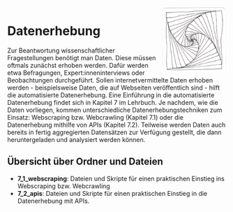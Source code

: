 <img src="chapter_07_zentangle.png" width="150" alt="Abbildung für Kapitel 7" align="right">

# Datenerhebung 

Zur Beantwortung wissenschaftlicher Fragestellungen benötigt man Daten. Diese müssen oftmals zunächst erhoben werden. Dafür werden etwa Befragungen, Expert:inneninterviews oder Beobachtungen durchgeführt. Sollen internetvermittelte Daten erhoben werden - beispielsweise Daten, die auf Webseiten veröffentlich sind - hilft die automatisierte Datenerhebung. Eine Einführung in die automatisierte Datenerhebung findet sich in Kapitel 7 im Lehrbuch. Je nachdem, wie die Daten vorliegen, kommen unterschiedliche Datenerhebungstechniken zum Einsatz: Webscraping bzw. Webcrawling (Kapitel 7.1) oder die Datenerhebung mithilfe von APIs (Kapitel 7.2). Teilweise werden Daten auch bereits in fertig aggregierten Datensätzen zur Verfügung gestellt, die dann heruntergeladen und analysiert werden können.

## Übersicht über Ordner und Dateien 
- **7_1_webscraping**: Dateien und Skripte für einen praktischen Einstieg ins Webscraping bzw. Webcrawling
- **7_2_apis**: Dateien und Skripte für einen praktischen Einstieg in die Datenerhebung mit APIs. 
